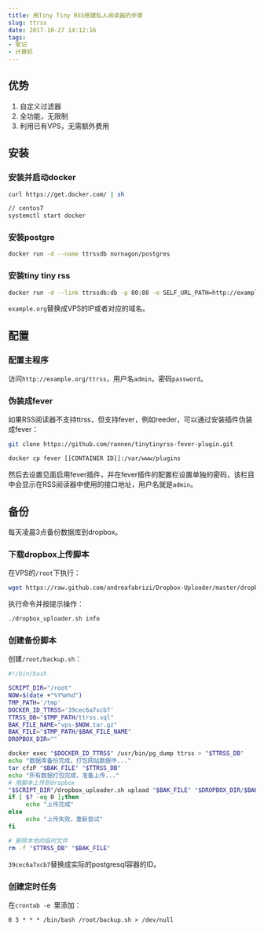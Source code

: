 ```yaml
---
title: 用Tiny Tiny RSS搭建私人阅读器的步骤
slug: ttrss
date: 2017-10-27 14:12:16
tags:
- 笔记
- 计算机
---
```

## 优势
1. 自定义过滤器
2. 全功能，无限制
3. 利用已有VPS，无需额外费用

## 安装
### 安装并启动docker

```bash
curl https://get.docker.com/ | sh

// centos7
systemctl start docker
```

### 安装postgre

```bash
docker run -d --name ttrssdb nornagon/postgres
```

### 安装tiny tiny rss

```bash
docker run -d --link ttrssdb:db -p 80:80 -e SELF_URL_PATH=http://example.org/ttrss fischerman/docker-ttrss
```

`example.org`替换成VPS的IP或者对应的域名。

## 配置
### 配置主程序
访问`http://example.org/ttrss`，用户名`admin`，密码`password`。

### 伪装成fever
如果RSS阅读器不支持ttrss，但支持fever，例如reeder，可以通过安装插件伪装成fever：

```bash
git clone https://github.com/rannen/tinytinyrss-fever-plugin.git

docker cp fever [[CONTAINER ID]]:/var/www/plugins
```

然后去设置见面启用fever插件，并在fever插件的配置栏设置单独的密码，该栏目中会显示在RSS阅读器中使用的接口地址，用户名就是`admin`。

## 备份
每天凌晨3点备份数据库到dropbox。

### 下载dropbox上传脚本
在VPS的`/root`下执行：

```bash
wget https://raw.github.com/andreafabrizi/Dropbox-Uploader/master/dropbox_uploader.sh
```

执行命令并按提示操作：

```bash
./dropbox_uploader.sh info
```

### 创建备份脚本
创建`/root/backup.sh`：

```bash
#!/bin/bash

SCRIPT_DIR="/root"
NOW=$(date +"%Y%m%d")
TMP_PATH='/tmp'
DOCKER_ID_TTRSS='39cec6a7xcb7'
TTRSS_DB="$TMP_PATH/ttrss.sql"
BAK_FILE_NAME="vps-$NOW.tar.gz"
BAK_FILE="$TMP_PATH/$BAK_FILE_NAME"
DROPBOX_DIR=""

docker exec "$DOCKER_ID_TTRSS" /usr/bin/pg_dump ttrss > "$TTRSS_DB"
echo "数据库备份完成，打包网站数据中..."
tar cfzP "$BAK_FILE" "$TTRSS_DB"
echo "所有数据打包完成，准备上传..."
# 用脚本上传到dropbox
"$SCRIPT_DIR"/dropbox_uploader.sh upload "$BAK_FILE" "$DROPBOX_DIR/$BAK_FILE_NAME"
if [ $? -eq 0 ];then
     echo "上传完成"
else
     echo "上传失败，重新尝试"
fi

# 删除本地的临时文件
rm -f "$TTRSS_DB" "$BAK_FILE"
```

`39cec6a7xcb7`替换成实际的postgresql容器的ID。

### 创建定时任务
在`crontab -e `里添加：

```
0 3 * * * /bin/bash /root/backup.sh > /dev/null
```

